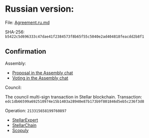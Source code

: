 Russian version:
================

File: [Agreement.ru.md](Agreement.ru.md)

SHA-256: `b5422c5d696333c47dae41f2384573f8b65f55c5040e2ad404818feacdd2b8f1`

Confirmation
------------

Assembly:

- [Proposal in the Assembly chat](https://t.me/c/1892843127/4150)
- [Voting in the Assembly chat](https://t.me/c/1892843127/4154)

Council:

The council multi-sign transaction in Stellar blockchain.
Transaction: `edc1db66599a692510974e15b1403a28940e87b173b9f801846d5eb5c236f3d8`

Operation: `213315658199760897`

- [StellarExpert](https://stellar.expert/explorer/public/tx/edc1db66599a692510974e15b1403a28940e87b173b9f801846d5eb5c236f3d8)
- [StellarChain](https://stellarchain.io/operations/213315658199760897)
- [Scopuly](https://scopuly.com/operation/213315658199760897)

